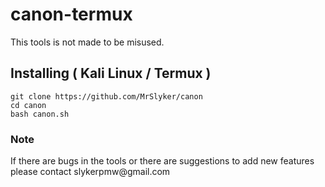 # canon-termux

<p>This tools is not made to be misused.</p>

## Installing ( Kali Linux / Termux )

```
git clone https://github.com/MrSlyker/canon
cd canon
bash canon.sh
```

### Note
<p>If there are bugs in the tools or there are suggestions to add new features please contact slykerpmw@gmail.com
